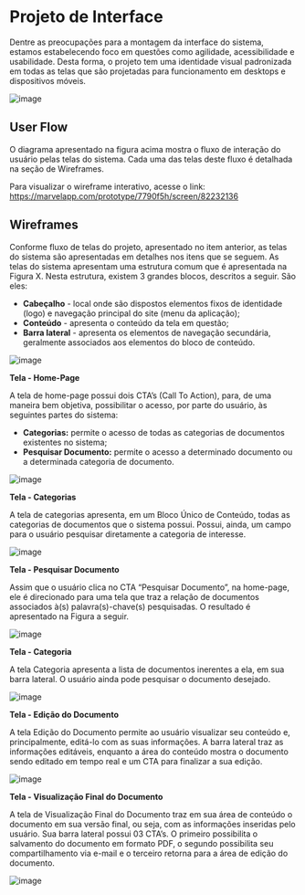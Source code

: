
# Projeto de Interface

Dentre as preocupações para a montagem da interface do sistema, estamos estabelecendo foco em questões como agilidade, acessibilidade e usabilidade. Desta forma, o projeto tem uma identidade visual padronizada em todas as telas que são projetadas para funcionamento em desktops e dispositivos móveis.

![image](https://user-images.githubusercontent.com/89875612/135365503-781a5703-a6ab-434f-aff5-15bfaecb9baa.png)

## User Flow

O diagrama apresentado na figura acima mostra o fluxo de interação do usuário pelas telas do sistema. Cada uma das telas deste fluxo é detalhada na seção de Wireframes.

Para visualizar o wireframe interativo, acesse o link: https://marvelapp.com/prototype/7790f5h/screen/82232136

## Wireframes

Conforme fluxo de telas do projeto, apresentado no item anterior, as telas do sistema são apresentadas em detalhes nos itens que se seguem. As telas do sistema apresentam uma estrutura comum que é apresentada na Figura X. Nesta estrutura, existem 3 grandes blocos, descritos a seguir. São eles:

- **Cabeçalho** - local onde são dispostos elementos fixos de identidade (logo) e navegação principal do site (menu da aplicação);
- **Conteúdo** - apresenta o conteúdo da tela em questão;
- **Barra lateral** - apresenta os elementos de navegação secundária, geralmente associados aos elementos do bloco de conteúdo.

![image](https://user-images.githubusercontent.com/89875612/135367242-d10049cc-9fc2-4087-aed3-69e56d5925df.png)

**Tela - Home-Page**

A tela de home-page possui dois CTA’s (Call To Action), para, de uma maneira bem objetiva, possibilitar o acesso, por parte do usuário, às seguintes partes do sistema:

- **Categorias:** permite o acesso de todas as categorias de documentos existentes no sistema;
- **Pesquisar Documento:** permite o acesso a determinado documento ou a determinada categoria de documento.

![image](https://user-images.githubusercontent.com/89875612/135367307-7dbf4fc4-ba68-4103-ac55-4ba4fba4cbf2.png)


**Tela - Categorias** 

A tela de categorias apresenta, em um Bloco Único de Conteúdo, todas as categorias de documentos que o sistema possui. Possui, ainda, um campo para o usuário pesquisar diretamente a categoria de interesse.

![image](https://user-images.githubusercontent.com/89875612/135367381-3477ebf3-7dc4-4e68-91ed-a8d078293935.png)


**Tela - Pesquisar Documento** 

Assim que o usuário clica no CTA “Pesquisar Documento”, na home-page, ele é direcionado para uma tela que traz a relação de documentos associados à(s) palavra(s)-chave(s) pesquisadas. O resultado é apresentado na Figura a seguir.

![image](https://user-images.githubusercontent.com/89875612/135367452-4382d7d1-2989-45b6-b42a-2057c5683adc.png)


**Tela - Categoria** 

A tela Categoria apresenta a lista de documentos inerentes a ela, em sua barra lateral. O usuário ainda pode pesquisar o documento desejado.

![image](https://user-images.githubusercontent.com/89875612/135367515-6180f5e7-4c57-4d71-b6c0-2feb7a5ba9ac.png)


**Tela - Edição do Documento** 

A tela Edição do Documento permite ao usuário visualizar seu conteúdo e, principalmente, editá-lo com as suas informações. A barra lateral traz as informações editáveis, enquanto a área do conteúdo mostra o documento sendo editado em tempo real e um CTA para finalizar a sua edição.

![image](https://user-images.githubusercontent.com/89875612/135367587-f58487b3-1940-447f-9912-2c07830bc968.png)

**Tela - Visualização Final do Documento**

A tela de Visualização Final do Documento traz em sua área de conteúdo o documento em sua versão final, ou seja, com as informações inseridas pelo usuário. Sua barra lateral possui 03 CTA’s. O primeiro possibilita o salvamento do documento em formato PDF, o segundo possibilita seu compartilhamento via e-mail e o terceiro retorna para a área de edição do documento.

![image](https://user-images.githubusercontent.com/89875612/135367618-659aafd1-4ab0-4ec4-88d4-0ff906744ec0.png)

